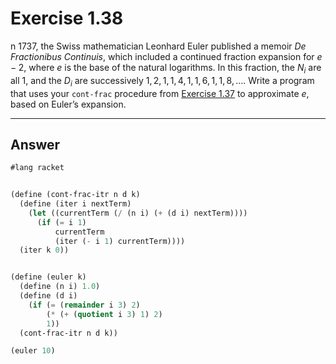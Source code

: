 # Exercise 1.38
n 1737, the Swiss mathematician Leonhard Euler published a memoir _De Fractionibus Continuis_, which included a continued fraction expansion for $e−2$, where $e$ is the base of the natural logarithms. In this fraction, the $N_i$ are all 1, and the $D_i$ are successively $1, 2, 1, 1, 4, 1, 1, 6, 1, 1, 8, ….$ Write a program that uses your `cont-frac` procedure from [Exercise 1.37](./ex1-37.md) to approximate $e$, based on Euler’s expansion.

---
## Answer

```scheme
#lang racket


(define (cont-frac-itr n d k)
  (define (iter i nextTerm)
    (let ((currentTerm (/ (n i) (+ (d i) nextTerm))))
      (if (= i 1)
          currentTerm
          (iter (- i 1) currentTerm))))
  (iter k 0))


(define (euler k)
  (define (n i) 1.0)
  (define (d i)
    (if (= (remainder i 3) 2)
        (* (+ (quotient i 3) 1) 2)
        1))
  (cont-frac-itr n d k))

(euler 10)

```